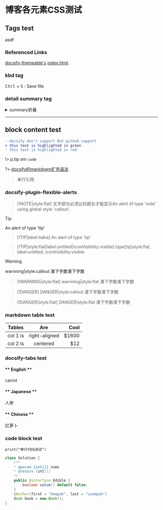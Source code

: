 # 博客各元素CSS测试

## Tags test

asdf

### Referenced Links

[docsify-themeable's][1] [index.html][2].

[1]: https://jhildenbiddle.github.io/docsify-themeable/#/ "title:docsify-themeable"
[2]: https://github.com/jhildenbiddle/docsify-themeable/blob/master/docs/index.html "index.html"

### kbd tag

<kbd>Ctrl</kbd> + <kbd>S</kbd> : Save file

### detail summary tag

<details>
<summary>
summary折叠
</summary>
details被折叠内容...
</details>

---

## block content test

```diff
- docsify don't support But github support
+ this text is highlighted in green
- this text is highlighted in red
```

!> p.tip *em* `code`

?> [docsify的markdown扩充语法](https://docsify.js.org/#/zh-cn/helpers)

> 单行引用

### docsify-plugin-flexible-alerts



> [!NOTE|style:flat]
> 文字部分必须比标题长才能显示An alert of type 'note' using global style 'callout'.

> [!TIP]
> An alert of type 'tip'

> [!TIP|label:haha]
> An alert of type 'tip'

> [!TIP|style:flat|label:untitled|iconVisibility:visible]
> type[tip]style:flat, label:untitled, iconVisibility:visible

> [!WARNING]
> warnning|style:callout 凑下字数凑下字数

> [!WARNING|style:flat]
> warnning|style:flat 凑下字数凑下字数

> [!DANGER]
> DANGER|style:callout 凑下字数凑下字数

> [!DANGER|style:flat]
> DANGER|style:flat 凑下字数凑下字数

### markdown table test

| Tables   | Are           | Cool  |
| ---------|:-------------:| -----:|
| col 1 is | right-aligned | $1600 |
| col 2 is | centered      | $12   |

### docsify-tabs test

<!-- tabs:start -->

#### ** English **

carrot

#### ** Japanese **

人参

#### ** Chinese **

红萝卜

<!-- tabs:end -->

### code block test

`print("单行代码测试")`
```java
class Solution {
    /**
    * @param {int[]} nums
    * @return {int[]}
    */
    public @interface Edible {
        boolean value() default false;
    }
    @Author(first = "Oompah", last = "Loompah")
    Book book = new Book(); 
}
```
